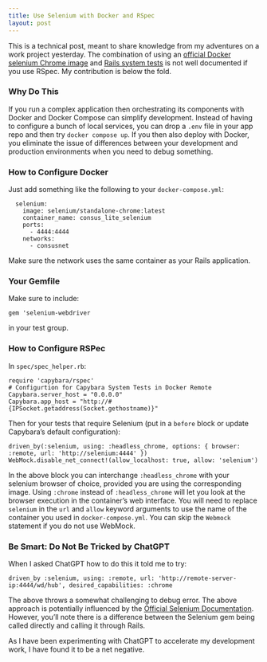 ```yaml
---
title: Use Selenium with Docker and RSpec
layout: post
---
```

This is a technical post, meant to share knowledge from my adventures on a work project yesterday. The combination of using an [official Docker selenium Chrome image](https://hub.docker.com/r/selenium/standalone-chrome) and [Rails system tests](https://guides.rubyonrails.org/testing.html#changing-the-default-settings) is not well documented if you use RSpec. My contribution is below the fold.

### Why Do This
If you run a complex application then orchestrating its components with Docker and Docker Compose can simplify development. Instead of having to configure a bunch of local services, you can drop a `.env` file in your app repo and then try `docker compose up`. If you then also deploy with Docker, you eliminate the issue of differences between your development and production environments when you need to debug something.

### How to Configure Docker
Just add something like the following to your `docker-compose.yml`:

```
  selenium:
    image: selenium/standalone-chrome:latest
    container_name: consus_lite_selenium
    ports:
      - 4444:4444
    networks:
      - consusnet
```

Make sure the network uses the same container as your Rails application.

### Your Gemfile
Make sure to include:
```
gem 'selenium-webdriver
```

in your test group.

### How to Configure RSPec
In `spec/spec_helper.rb`:
```
require 'capybara/rspec'
# Configurtion for Capybara System Tests in Docker Remote
Capybara.server_host = "0.0.0.0"
Capybara.app_host = "http://#{IPSocket.getaddress(Socket.gethostname)}"
```

Then for your tests that require Selenium (put in a `before` block or update Capybara’s default configuration):

```
driven_by(:selenium, using: :headless_chrome, options: { browser: :remote, url: 'http://selenium:4444' })
WebMock.disable_net_connect!(allow_localhost: true, allow: 'selenium')
```

In the above block you can interchange `:headless_chrome` with your selenium browser of choice, provided you are using the corresponding image. Using `:chrome` instead of `:headless_chrome` will let you look at the browser execution in the container’s web interface. You will need to replace `selenium` in the `url` and `allow` keyword arguments to use the name of the container you used in `docker-compose.yml`. You can  skip the `Webmock` statement if you do not use WebMock.

### Be Smart: Do Not Be Tricked by ChatGPT
When I asked ChatGPT how to do this it told me to try:
```
driven_by :selenium, using: :remote, url: 'http://remote-server-ip:4444/wd/hub', desired_capabilities: :chrome
```

The above throws a somewhat challenging to debug error. The above approach is potentially influenced by the [Official Selenium Documentation](https://www.selenium.dev/documentation/webdriver/drivers/remote_webdriver/). However, you’ll note there is a difference between the Selenium gem being called directly and calling it through Rails.

As I have been experimenting with ChatGPT to accelerate my development work, I have found it to be a net negative.